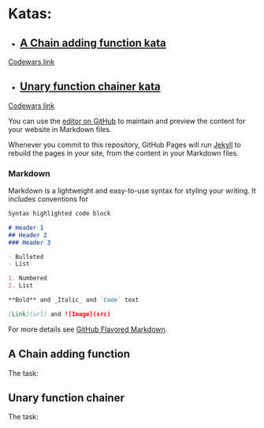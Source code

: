# Katas:
* ## [A Chain adding function kata](#a-chain-adding-function)
[Codewars link](https://www.codewars.com/kata/539a0e4d85e3425cb0000a88)
* ## [Unary function chainer kata](#unary-function-chainer)
[Codewars link](https://www.codewars.com/kata/54ca3e777120b56cb6000710)

You can use the [editor on GitHub](https://github.com/dstn3422/dstn3422.github.io/edit/main/README.md) to maintain and preview the content for your website in Markdown files.

Whenever you commit to this repository, GitHub Pages will run [Jekyll](https://jekyllrb.com/) to rebuild the pages in your site, from the content in your Markdown files.

### Markdown

Markdown is a lightweight and easy-to-use syntax for styling your writing. It includes conventions for

```markdown
Syntax highlighted code block

# Header 1
## Header 2
### Header 3

- Bulleted
- List

1. Numbered
2. List

**Bold** and _Italic_ and `Code` text

[Link](url) and ![Image](src)
```

For more details see [GitHub Flavored Markdown](https://guides.github.com/features/mastering-markdown/).

## A Chain adding function

The task:

## Unary function chainer

The task:

